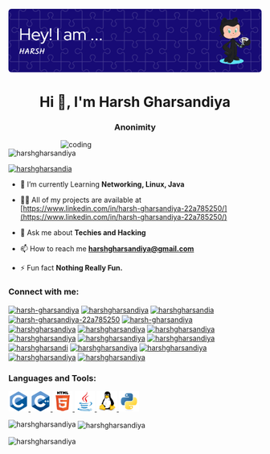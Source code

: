 ![logo](https://github.com/harshgharsandiya/harshgharsandiya/blob/main/github-header-image.png)

<h1 align="center">Hi 👋, I'm Harsh Gharsandiya</h1>
<h3 align="center">Anonimity</h3>

<img align="right" alt="coding" width="400" src="https://user-images.githubusercontent.com/55389276/140866485-8fb1c876-9a8f-4d6a-98dc-08c4981eaf70.gif"> 

<p align="left"> <img src="https://komarev.com/ghpvc/?username=harshgharsandiya&label=Profile%20views&color=0e75b6&style=flat" alt="harshgharsandiya" /> </p>

<p align="left"> <a href="https://twitter.com/harshgharsandia" target="blank"><img src="https://img.shields.io/twitter/follow/harshgharsandia?logo=twitter&style=for-the-badge" alt="harshgharsandia" /></a> </p>

- 👯 I’m currently Learning **Networking, Linux, Java**

- 👨‍💻 All of my projects are available at [https://www.linkedin.com/in/harsh-gharsandiya-22a785250/](https://www.linkedin.com/in/harsh-gharsandiya-22a785250/)

- 💬 Ask me about **Techies and Hacking**

- 📫 How to reach me **harshgharsandiya@gmail.com**

- ⚡ Fun fact **Nothing Really Fun.**

<h3 align="left">Connect with me:</h3>
<p align="left">
<a href="https://codepen.io/harsh-gharsandiya" target="blank"><img align="center" src="https://raw.githubusercontent.com/rahuldkjain/github-profile-readme-generator/master/src/images/icons/Social/codepen.svg" alt="harsh-gharsandiya" height="30" width="40" /></a>
<a href="https://dev.to/harshgharsandiya" target="blank"><img align="center" src="https://raw.githubusercontent.com/rahuldkjain/github-profile-readme-generator/master/src/images/icons/Social/devto.svg" alt="harshgharsandiya" height="30" width="40" /></a>
<a href="https://twitter.com/harshgharsandia" target="blank"><img align="center" src="https://raw.githubusercontent.com/rahuldkjain/github-profile-readme-generator/master/src/images/icons/Social/twitter.svg" alt="harshgharsandia" height="30" width="40" /></a>
<a href="https://linkedin.com/in/harsh-gharsandiya-22a785250" target="blank"><img align="center" src="https://raw.githubusercontent.com/rahuldkjain/github-profile-readme-generator/master/src/images/icons/Social/linked-in-alt.svg" alt="harsh-gharsandiya-22a785250" height="30" width="40" /></a>
<a href="https://stackoverflow.com/users/harsh-gharsandiya" target="blank"><img align="center" src="https://raw.githubusercontent.com/rahuldkjain/github-profile-readme-generator/master/src/images/icons/Social/stack-overflow.svg" alt="harsh-gharsandiya" height="30" width="40" /></a>
<a href="https://kaggle.com/harshgharsandiya" target="blank"><img align="center" src="https://raw.githubusercontent.com/rahuldkjain/github-profile-readme-generator/master/src/images/icons/Social/kaggle.svg" alt="harshgharsandiya" height="30" width="40" /></a>
<a href="https://fb.com/harshgharsandiya" target="blank"><img align="center" src="https://raw.githubusercontent.com/rahuldkjain/github-profile-readme-generator/master/src/images/icons/Social/facebook.svg" alt="harshgharsandiya" height="30" width="40" /></a>
<a href="https://instagram.com/harshgharsandiya" target="blank"><img align="center" src="https://raw.githubusercontent.com/rahuldkjain/github-profile-readme-generator/master/src/images/icons/Social/instagram.svg" alt="harshgharsandiya" height="30" width="40" /></a>
<a href="https://dribbble.com/harshgharsandiya" target="blank"><img align="center" src="https://raw.githubusercontent.com/rahuldkjain/github-profile-readme-generator/master/src/images/icons/Social/dribbble.svg" alt="harshgharsandiya" height="30" width="40" /></a>
<a href="https://hashnode.com/harshgharsandiya" target="blank"><img align="center" src="https://raw.githubusercontent.com/rahuldkjain/github-profile-readme-generator/master/src/images/icons/Social/hashnode.svg" alt="harshgharsandiya" height="30" width="40" /></a>
<a href="https://www.youtube.com/c/harshgharsandiya" target="blank"><img align="center" src="https://raw.githubusercontent.com/rahuldkjain/github-profile-readme-generator/master/src/images/icons/Social/youtube.svg" alt="harshgharsandiya" height="30" width="40" /></a>
<a href="https://www.codechef.com/users/harshgharsandi" target="blank"><img align="center" src="https://cdn.jsdelivr.net/npm/simple-icons@3.1.0/icons/codechef.svg" alt="harshgharsandi" height="30" width="40" /></a>
<a href="https://www.hackerrank.com/harshgharsandiya" target="blank"><img align="center" src="https://raw.githubusercontent.com/rahuldkjain/github-profile-readme-generator/master/src/images/icons/Social/hackerrank.svg" alt="harshgharsandiya" height="30" width="40" /></a>
<a href="https://codeforces.com/profile/harshgharsandiya" target="blank"><img align="center" src="https://raw.githubusercontent.com/rahuldkjain/github-profile-readme-generator/master/src/images/icons/Social/codeforces.svg" alt="harshgharsandiya" height="30" width="40" /></a>
<a href="https://www.leetcode.com/harshgharsandiya" target="blank"><img align="center" src="https://raw.githubusercontent.com/rahuldkjain/github-profile-readme-generator/master/src/images/icons/Social/leet-code.svg" alt="harshgharsandiya" height="30" width="40" /></a>
<a href="https://www.hackerearth.com/harshgharsandiya" target="blank"><img align="center" src="https://raw.githubusercontent.com/rahuldkjain/github-profile-readme-generator/master/src/images/icons/Social/hackerearth.svg" alt="harshgharsandiya" height="30" width="40" /></a>
</p>

<h3 align="left">Languages and Tools:</h3>
<p align="left"> <a href="https://www.cprogramming.com/" target="_blank" rel="noreferrer"> <img src="https://raw.githubusercontent.com/devicons/devicon/master/icons/c/c-original.svg" alt="c" width="40" height="40"/> </a> <a href="https://www.w3schools.com/cpp/" target="_blank" rel="noreferrer"> <img src="https://raw.githubusercontent.com/devicons/devicon/master/icons/cplusplus/cplusplus-original.svg" alt="cplusplus" width="40" height="40"/> </a> <a href="https://www.w3.org/html/" target="_blank" rel="noreferrer"> <img src="https://raw.githubusercontent.com/devicons/devicon/master/icons/html5/html5-original-wordmark.svg" alt="html5" width="40" height="40"/> </a> <a href="https://www.java.com" target="_blank" rel="noreferrer"> <img src="https://raw.githubusercontent.com/devicons/devicon/master/icons/java/java-original.svg" alt="java" width="40" height="40"/> </a> <a href="https://www.linux.org/" target="_blank" rel="noreferrer"> <img src="https://raw.githubusercontent.com/devicons/devicon/master/icons/linux/linux-original.svg" alt="linux" width="40" height="40"/> </a> <a href="https://www.python.org" target="_blank" rel="noreferrer"> <img src="https://raw.githubusercontent.com/devicons/devicon/master/icons/python/python-original.svg" alt="python" width="40" height="40"/> </a> </p>

<p><img align="left" src="https://github-readme-stats.vercel.app/api/top-langs?username=harshgharsandiya&show_icons=true&locale=en&layout=compact" alt="harshgharsandiya" /></p>

<p>&nbsp;<img align="center" src="https://github-readme-stats.vercel.app/api?username=harshgharsandiya&show_icons=true&locale=en" alt="harshgharsandiya" /></p>

<p><img align="center" src="https://github-readme-streak-stats.herokuapp.com/?user=harshgharsandiya&" alt="harshgharsandiya" /></p>
